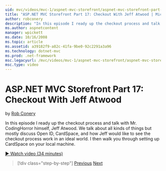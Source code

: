 ```yaml
---
uid: mvc/videos/mvc-1/aspnet-mvc-storefront/aspnet-mvc-storefront-part-17-checkout-with-jeff-atwood
title: "ASP.NET MVC Storefront Part 17: Checkout With Jeff Atwood | Microsoft Docs"
author: robconery
description: "In this episode I ready up the checkout process and talk with Mr. CodingHorror himself, Jeff Atwood. We talk about all kinds of things but mostly discuss Ope..."
ms.author: aspnetcontent
manager: wpickett
ms.date: 10/16/2008
ms.topic: article
ms.assetid: a39182f9-a82c-41fa-9be0-92c2291a3a96
ms.technology: dotnet-mvc
ms.prod: .net-framework
msc.legacyurl: /mvc/videos/mvc-1/aspnet-mvc-storefront/aspnet-mvc-storefront-part-17-checkout-with-jeff-atwood
msc.type: video
---
```

ASP.NET MVC Storefront Part 17: Checkout With Jeff Atwood
====================
by [Rob Conery](https://github.com/robconery)

In this episode I ready up the checkout process and talk with Mr. CodingHorror himself, Jeff Atwood. We talk about all kinds of things but mostly discuss Open ID, CardSpace, and how Jeff would like to see the checkout process work in an ideal world. I then walk you through setting up CardSpace on your local machine.

[&#9654; Watch video (34 minutes)](https://channel9.msdn.com/Blogs/ASP-NET-Site-Videos/aspnet-mvc-storefront-part-17-checkout-with-jeff-atwood)

> [!div class="step-by-step"]
> [Previous](aspnet-mvc-storefront-part-16-membership-redo-with-openid.md)
> [Next](aspnet-mvc-storefront-part-18-creating-an-experience.md)

